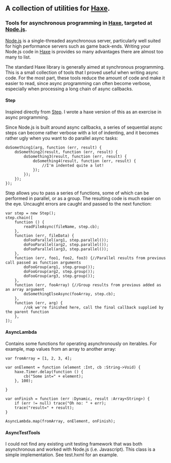 [haxe]: http://haxe.org
[nodejs]: http://nodejs.org/
[step]: https://github.com/creationix/step
[haxelib]: http://lib.haxe.org/p/async-tools


## A collection of utilities for [Haxe][haxe].

### Tools for asynchronous programming in [Haxe][haxe], targeted at [Node.js][nodejs].

[Node.js][nodejs] is a single-threaded asynchronous server, particularly well suited for high performance servers such as game back-ends.  Writing your Node.js code in [Haxe][haxe] is provides so many advantages there are almost too many to list.

The standard Haxe library is generally aimed at synchronous programming.  This is a small collection of tools that I proved useful when writing async code. For the most part, these tools reduce the amount of code and make it easier to read, since async programming can often become verbose, especially when processing a long chain of async callbacks. 

#### Step

Inspired directly from [Step][step].  I wrote a haxe version of this as an exercise in async programming.

Since Node.js is built around async callbacks, a series of sequential async steps can become rather verbose with a lot of indenting, and it becomes rather ugly when you want to do parallel async tasks:

	doSomething1(arg, function (err, result) {
		doSomething2(result, function (err, result) {
			doSomething3(result, function (err, result) {
				doSomething4(result, function (err, result) {
					//I'm indented quite a lot!
				});
			});
		});
	});
	
Step allows you to pass a series of functions, some of which can be performed in parallel, or as a group.  The resulting code is much easier on the eye. Uncaught errors are caught and passed to the next function:

	var step = new Step();
	step.chain([
		function () {
			readFileAsync(fileName, step.cb);
		},
		function (err, fileData) {
			doFooParallel(arg1, step.parallel());
			doFooParallel(arg2, step.parallel());
			doFooParallel(arg3, step.parallel());
		},
		function (err, foo1, foo2, foo3) {//Parallel results from previous call passed as function arguments
			doFooGroup(arg1, step.group());
			doFooGroup(arg2, step.group());
			doFooGroup(arg3, step.group());
		},
		function (err, fooArray) {//Group results from previous added as an array argument
			doSomethingElseAsync(fooArray, step.cb);
		},
		function (err, arg) {
			//ok we're finished here, call the final callback supplied by the parent function
		},
	]);


#### AsyncLambda

Contains some functions for operating asynchronously on iterables.  For example, map values from an array to another
array:

	var fromArray = [1, 2, 3, 4];
	
	var onElement = function (element :Int, cb :String->Void) {
		haxe.Timer.delay(function () {
			cb("Some int=" + element);
		}, 100);
		
	}
	
	var onFinish = function (err :Dynamic, result :Array<String>) {
		if (err != null) trace("Oh no: " + err);
		trace("result=" + result);
	}
	
	AsyncLambda.map(fromArray, onElement, onFinish);

#### AsyncTestTools

I could not find any existing unit testing framework that was both asynchronous and worked with Node.js (i.e. Javascript).  This class is a simple implementation.  See test.hxml for an example.

